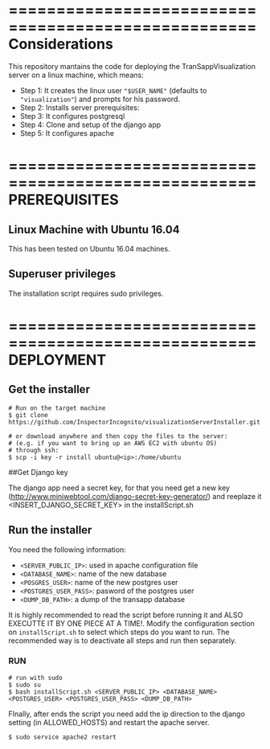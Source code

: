====================================================
Considerations
====================================================

This repository mantains the code for deploying the TranSappVisualization server on a linux machine, which means:

- Step 1: It creates the linux user `"$USER_NAME"` (defaults to `"visualization"`) and prompts for his password.
- Step 2: Installs server prerequisites: 
- Step 3: It configures postgresql
- Step 4: Clone and setup of the django app
- Step 5: It configures apache


====================================================
PREREQUISITES
====================================================

## Linux Machine with Ubuntu 16.04

This has been tested on Ubuntu 16.04 machines.

## Superuser privileges

The installation script requires sudo privileges.


====================================================
DEPLOYMENT
====================================================

## Get the installer

```(bash)
# Run on the target machine
$ git clone https://github.com/InspectorIncognito/visualizationServerInstaller.git

# or download anywhere and then copy the files to the server:
# (e.g. if you want to bring up an AWS EC2 with ubuntu OS)
# through ssh:
$ scp -i key -r install ubuntu@<ip>:/home/ubuntu
```
##Get Django key

The django app need a secret key, for that you need get a new key (http://www.miniwebtool.com/django-secret-key-generator/) and reeplaze it
<INSERT_DJANGO_SECRET_KEY> in the installScript.sh


## Run the installer

You need the following information:
- `<SERVER_PUBLIC_IP>`: used in apache configuration file
- `<DATABASE_NAME>`: name of the new database
- `<POSGRES_USER>`: name of the new postgres user
- `<POSTGRES_USER_PASS>`: pasword of the postgres user 
- `<DUMP_DB_PATH>`: a dump of the transapp database


It is highly recommended to read the script before running it and ALSO EXECUTTE IT BY ONE PIECE AT A TIME!. Modify the configuration section on `installScript.sh` to select which steps do you want to run. The recommended way is to deactivate all steps and run then separately. 

### RUN

```(bash)
# run with sudo
$ sudo su
$ bash installScript.sh <SERVER_PUBLIC_IP> <DATABASE_NAME> <POSTGRES_USER> <POSTGRES_USER_PASS> <DUMP_DB_PATH>
```

FInally, after ends the script you need add the ip direction to the django setting (in ALLOWED_HOSTS) and restart the apache server.

```(bash)
$ sudo service apache2 restart
```
